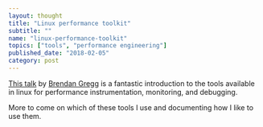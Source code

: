 ```yaml
---
layout: thought
title: "Linux performance toolkit"
subtitle: ""
name: "linux-performance-toolkit"
topics: ["tools", "performance engineering"]
published_date: "2018-02-05"
category: post
---
```


[This talk][talk] by [Brendan Gregg][bgregg] is a fantastic introduction to the
tools available in linux for performance instrumentation, monitoring, and
debugging.

More to come on which of these tools I use and documenting how I like to use
them.

[talk]: https://www.youtube.com/watch?v=w8nFRoFJ6EQ
[bgregg]: http://brendangregg.com/
